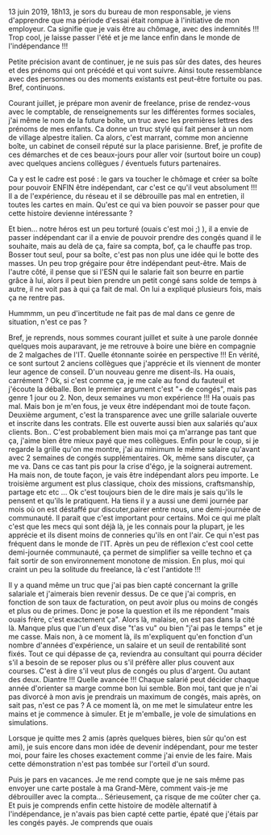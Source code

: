13 juin 2019, 18h13, je sors du bureau de mon responsable, je viens d'apprendre que ma période d'essai était rompue à l'initiative de mon employeur. Ca signifie que je vais être au chômage, avec des indemnités !!! Trop cool, je laisse passer l'été et je me lance enfin dans le monde de l'indépendance !!!

Petite précision avant de continuer, je ne suis pas sûr des dates, des heures et des prénoms qui ont précédé et qui vont suivre. Ainsi toute ressemblance avec des personnes ou des moments existants est peut-être fortuite ou pas. Bref, continuons.

Courant juillet, je prépare mon avenir de freelance, prise de rendez-vous avec le comptable, de renseignements sur les différentes formes sociales, j'ai même le nom de la future boîte, un truc avec les premières lettres des prénoms de mes enfants. Ca donne un truc stylé qui fait penser à un nom de village alpestre italien. Ca alors, c'est marrant, comme mon ancienne boîte, un cabinet de conseil réputé sur la place parisienne. Bref, je profite de ces démarches et de ces beaux-jours pour aller voir (surtout boire un coup) avec quelques anciens collègues / éventuels futurs partenaires.

Ca y est le cadre est posé : le gars va toucher le chômage et créer sa boîte pour pouvoir ENFIN être indépendant, car c'est ce qu'il veut absolument !!! Il a de l'expérience, du réseau et il se débrouille pas mal en entretien, il toutes les cartes en main. Qu'est ce qui va bien pouvoir se passer pour que cette histoire devienne intéressante ?

Et bien... notre héros est un peu torturé (ouais c'est moi ;) ), il a envie de passer indépendant car il a envie de pouvoir prendre des congés quand il le souhaite, mais au delà de ça, faire sa compta, bof, ça le chauffe pas trop. Bosser tout seul, pour sa boîte, c'est pas non plus une idée qui le botte des masses. Un peu trop grégaire pour être indépendant peut-être. Mais de l'autre côté, il pense que si l'ESN qui le salarie fait son beurre en partie grâce à lui, alors il peut bien prendre un petit congé sans solde de temps à autre, il ne voit pas à qui ça fait de mal. On lui a expliqué plusieurs fois, mais ça ne rentre pas.

Hummmm, un peu d'incertitude ne fait pas de mal dans ce genre de situation, n'est ce pas ?

Bref, je reprends, nous sommes courant juillet et suite à une parole donnée quelques mois auparavant, je me retrouve à boire une bière en compagnie de 2 malgaches de l'IT. Quelle étonnante soirée en perspective !!! En vérité, ce sont surtout 2 anciens collègues que j'apprécie et ils viennent de monter leur agence de conseil. D'un nouveau genre me disent-ils. Ha ouais, carrément ? Ok, si c'est comme ça, je me cale au fond du fauteuil et j'écoute la déballe.
Bon le premier argument c'est "+ de congés", mais pas genre 1 jour ou 2. Non, deux semaines vu mon expérience !!! Ha ouais pas mal. Mais bon je m'en fous, je veux être indépendant moi de toute façon.
Deuxième argument, c'est la transparence avec une grille salariale ouverte et inscrite dans les contrats. Elle est ouverte aussi bien aux salariés qu'aux clients. Bon.. C'est probablement bien mais moi ça m'arrange pas tant que ça, j'aime bien être mieux payé que mes collègues. Enfin pour le coup, si je regarde la grille qu'on me montre, j'ai au minimum le même salaire qu'avant avec 2 semaines de congés supplémentaires. Ok, même sans discuter, ça me va. Dans ce cas tant pis pour la crise d'égo, je la soignerai autrement. Ha mais non, de toute façon, je vais être indépendant alors peu importe.
Le troisième argument est plus classique, choix des missions, craftsmanship, partage etc etc ... Ok c'est toujours bien de le dire mais je sais qu'ils le pensent et qu'ils le pratiquent. Ha tiens il y a aussi une demi journée par mois où on est déstaffé pur discuter,pairer entre nous, une demi-journée de communauté. Il parait que c'est important pour certains. Moi ce qui me plaît c'est que les mecs qui sont déjà là, je les connais pour la plupart, je les apprécie et ils disent moins de conneries qu'ils en ont l'air. Ce qui n'est pas fréquent dans le monde de l'IT. Après un peu de réflexion c'est cool cette demi-journée communauté, ça permet de simplifier sa veille techno et ça fait sortir de son environnement monotone de mission. En plus, moi qui craint un peu la solitude du freelance, là c'est l'antidote !!!

Il y a quand même un truc que j'ai pas bien capté concernant la grille salariale et j'aimerais bien revenir dessus. De ce que j'ai compris, en fonction de son taux de facturation, on peut avoir plus ou moins de congés et plus ou de primes. Donc je pose la question et ils me répondent "mais ouais frère, c'est exactement ça". Alors là, malaise, on est pas dans la cité là. Manque plus que l'un d'eux dise "t'as vu" ou bien  "j'ai pas le temps" et je me casse. Mais non, à ce moment là, ils m'expliquent qu'en fonction d'un nombre d'années d'expérience, un salaire et un seuil de rentabilité sont fixés. Tout ce qui dépasse de ça, reviendra au consultant qui pourra décider s'il a besoin de se reposer plus ou s'il préfère aller plus couvent aux courses. C'est à dire s'il veut plus de congés ou plus d'argent. Ou autant des deux. Diantre !!! Quelle avancée !!! Chaque salarié peut décider chaque année d'orienter sa marge comme bon lui semble. Bon moi, tant que je n'ai pas divorcé à mon avis je prendrais un maximum de congés, mais après, on sait pas, n'est ce pas ?
A ce moment là, on me met le simulateur entre les mains et je commence à simuler. Et je m'emballe, je vole de simulations en simulations.

Lorsque je quitte mes 2 amis (après quelques bières, bien sûr qu'on est ami), je suis encore dans mon idée de devenir indépendant, pour me tester moi, pour faire les choses exactement comme j'ai envie de les faire. Mais cette démonstration n'est pas tombée sur l'orteil d'un sourd.

Puis je pars en vacances. Je me rend compte que je ne sais même pas envoyer une carte postale à ma Grand-Mère, comment vais-je me débrouiller avec la compta... Sérieusement, ça risque de me coûter cher ça. Et puis je comprends enfin cette histoire de modèle alternatif à l'indépendance, je n'avais pas bien capté cette partie, épaté que j'étais par les congés payés. Je comprends que ouais

